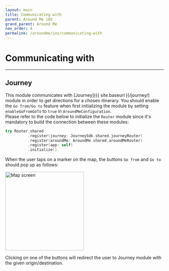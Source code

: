 ```yaml
---
layout: main
title: Communicating with
parent: Around Me iOS
grand_parent: Around Me
nav_order: 4
permalink: /aroundme/ios/communicating-with
---
```


# Communicating with

---

## Journey

This module communicates with [Journey]({{ site.baseurl }}/journey/) module in order to get directions for a chosen itinerary. You should enable the `Go from/Go to` feature when first initializing the module by setting `enableGoFromGoTo` to `true` in `AroundMeConfiguration`.\
Please refer to the code below to initialize the `Router` module since it's mandatory to build the connection between these modules:

```swift
try Router.shared
          .register(journey: JourneySdk.shared.journeyRouter)
          .register(aroundMe: AroundMe.shared.aroundMeRouter)
          .register(app: self)
          .initialize()
```

When the user taps on a marker on the map, the buttons `Go from` and `Go to` should pop up as follows:

<img src="{{ site.baseurl }}/assets/img/aroundme_ios_go_fromto.png" alt="Map screen" width="250"/>

Clicking on one of the buttons will redirect the user to Journey module with the given origin/destination.
